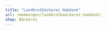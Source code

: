 ```yaml
---
title: "Landbrotbäckerei Habdank"
url: /memmingen/landbrotbaeckerei-habdank/
shop: Bäckerei
---
```

